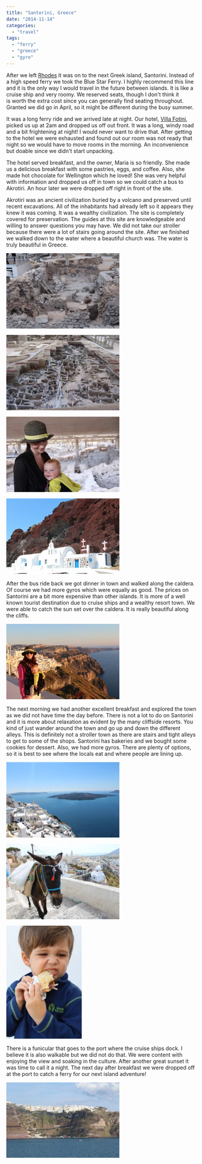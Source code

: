 ```yaml
---
title: "Santorini, Greece"
date: "2014-11-14"
categories:
  - "travel"
tags:
  - "ferry"
  - "greece"
  - "gyro"
---
```


After we left [Rhodes](http://youngmodernmama.com/2014/11/traveling-abroad-rhodes/ "Traveling Abroad: Rhodes") it was on to the next Greek island, Santorini. Instead of a high speed ferry we took the Blue Star Ferry. I highly recommend this line and it is the only way I would travel in the future between islands. It is like a cruise ship and very roomy. We reserved seats, though I don't think it is worth the extra cost since you can generally find seating throughout. Granted we did go in April, so it might be different during the busy summer.

It was a long ferry ride and we arrived late at night. Our hotel, [Villa Fotini](http://santorinivilla.com/), picked us up at 2am and dropped us off out front. It was a long, windy road and a bit frightening at night! I would never want to drive that. After getting to the hotel we were exhausted and found out our room was not ready that night so we would have to move rooms in the morning. An inconvenience but doable since we didn't start unpacking.

The hotel served breakfast, and the owner, Maria is so friendly. She made us a delicious breakfast with some pastries, eggs, and coffee. Also, she made hot chocolate for Wellington which he loved! She was very helpful with information and dropped us off in town so we could catch a bus to Akrotiri. An hour later we were dropped off right in front of the site.

Akrotiri was an ancient civilization buried by a volcano and preserved until recent excavations. All of the inhabitants had already left so it appears they knew it was coming. It was a wealthy civilization. The site is completely covered for preservation. The guides at this site are knowledgeable and willing to answer questions you may have. We did not take our stroller because there were a lot of stairs going around the site. After we finished we walked down to the water where a beautiful church was. The water is truly beautiful in Greece.

[![Ancient Akrotiri ](images/10387076_10100616373444674_1654628670287220847_o-300x200.jpg)](https://letkidstravel.com/wp-content/uploads/2014/11/10387076_10100616373444674_1654628670287220847_o.jpg)

[![Model of the complete site ](images/10339398_10100616373000564_2380320055264347734_o-300x200.jpg)](https://letkidstravel.com/wp-content/uploads/2014/11/10339398_10100616373000564_2380320055264347734_o.jpg)

[![Isla and I enjoying the site ](images/10258589_10100616373923714_1512025613553452730_o-300x200.jpg)](https://letkidstravel.com/wp-content/uploads/2014/11/10258589_10100616373923714_1512025613553452730_o.jpg)

[![Beautiful church by the water ](images/1913291_10100616371279014_8122851612237809172_o-300x200.jpg)](https://letkidstravel.com/wp-content/uploads/2014/11/1913291_10100616371279014_8122851612237809172_o.jpg)

After the bus ride back we got dinner in town and walked along the caldera. Of course we had more gyros which were equally as good. The prices on Santorini are a bit more expensive than other islands. It is more of a well known tourist destination due to cruise ships and a wealthy resort town. We were able to catch the sun set over the caldera. It is really beautiful along the cliffs.

[![Sunset along the Caldera](images/10333408_10100616345929814_6807754991468184082_o-300x200.jpg)](https://letkidstravel.com/wp-content/uploads/2014/11/10333408_10100616345929814_6807754991468184082_o.jpg)

The next morning we had another excellent breakfast and explored the town as we did not have time the day before. There is not a lot to do on Santorini and it is more about relaxation as evident by the many cliffside resorts. You kind of just wander around the town and go up and down the different alleys. This is definitely not a stroller town as there are stairs and tight alleys to get to some of the shops. Santorini has bakeries and we bought some cookies for dessert. Also, we had more gyros. There are plenty of options, so it is best to see where the locals eat and where people are lining up.

[![View from the Caldera](images/10265492_10100616358100424_6538745381612269474_o-300x200.jpg)](https://letkidstravel.com/wp-content/uploads/2014/11/10265492_10100616358100424_6538745381612269474_o.jpg)

[![How building supplies are transported along the Caldera](images/10298491_10100616342242204_7214106487752874359_o-300x200.jpg)](https://letkidstravel.com/wp-content/uploads/2014/11/10298491_10100616342242204_7214106487752874359_o.jpg)

[![Wells enjoying one of many gyros](images/10317834_10100616329407924_6583224126251929925_o-200x300.jpg)](https://letkidstravel.com/wp-content/uploads/2014/11/10317834_10100616329407924_6583224126251929925_o.jpg)

There is a funicular that goes to the port where the cruise ships dock. I believe it is also walkable but we did not do that. We were content with enjoying the view and soaking in the culture. After another great sunset it was time to call it a night. The next day after breakfast we were dropped off at the port to catch a ferry for our next island adventure!

[![Goodbye Santorini ](images/10275431_10100616339622454_1384821890002551076_o-300x200.jpg)](https://letkidstravel.com/wp-content/uploads/2014/11/10275431_10100616339622454_1384821890002551076_o.jpg)
